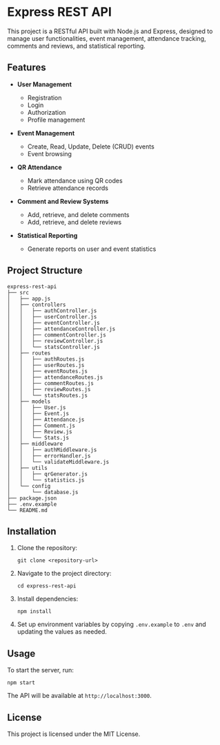 # Express REST API

This project is a RESTful API built with Node.js and Express, designed to manage user functionalities, event management, attendance tracking, comments and reviews, and statistical reporting.

## Features

- **User Management**
  - Registration
  - Login
  - Authorization
  - Profile management

- **Event Management**
  - Create, Read, Update, Delete (CRUD) events
  - Event browsing

- **QR Attendance**
  - Mark attendance using QR codes
  - Retrieve attendance records

- **Comment and Review Systems**
  - Add, retrieve, and delete comments
  - Add, retrieve, and delete reviews

- **Statistical Reporting**
  - Generate reports on user and event statistics

## Project Structure

```
express-rest-api
├── src
│   ├── app.js
│   ├── controllers
│   │   ├── authController.js
│   │   ├── userController.js
│   │   ├── eventController.js
│   │   ├── attendanceController.js
│   │   ├── commentController.js
│   │   ├── reviewController.js
│   │   └── statsController.js
│   ├── routes
│   │   ├── authRoutes.js
│   │   ├── userRoutes.js
│   │   ├── eventRoutes.js
│   │   ├── attendanceRoutes.js
│   │   ├── commentRoutes.js
│   │   ├── reviewRoutes.js
│   │   └── statsRoutes.js
│   ├── models
│   │   ├── User.js
│   │   ├── Event.js
│   │   ├── Attendance.js
│   │   ├── Comment.js
│   │   ├── Review.js
│   │   └── Stats.js
│   ├── middleware
│   │   ├── authMiddleware.js
│   │   ├── errorHandler.js
│   │   └── validateMiddleware.js
│   ├── utils
│   │   ├── qrGenerator.js
│   │   └── statistics.js
│   └── config
│       └── database.js
├── package.json
├── .env.example
└── README.md
```

## Installation

1. Clone the repository:
   ```
   git clone <repository-url>
   ```

2. Navigate to the project directory:
   ```
   cd express-rest-api
   ```

3. Install dependencies:
   ```
   npm install
   ```

4. Set up environment variables by copying `.env.example` to `.env` and updating the values as needed.

## Usage

To start the server, run:
```
npm start
```

The API will be available at `http://localhost:3000`.

## License

This project is licensed under the MIT License.